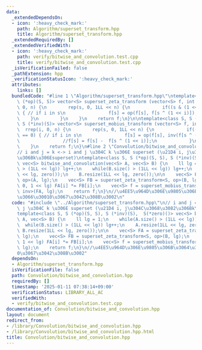```yaml
---
data:
  _extendedDependsOn:
  - icon: ':heavy_check_mark:'
    path: Algorithm/superset_transform.hpp
    title: Algorithm/superset_transform.hpp
  _extendedRequiredBy: []
  _extendedVerifiedWith:
  - icon: ':heavy_check_mark:'
    path: verify/bitwise_and_convolution.test.cpp
    title: verify/bitwise_and_convolution.test.cpp
  _isVerificationFailed: false
  _pathExtension: hpp
  _verificationStatusIcon: ':heavy_check_mark:'
  attributes:
    links: []
  bundledCode: "#line 1 \"Algorithm/superset_transform.hpp\"\ntemplate<class S, S\
    \ (*op)(S, S)> vector<S> superset_zeta_transform (vector<S> f, int n) {\n    rep(i,\
    \ 0, n) {\n        rep(s, 0, 1LL << n) {\n            if((s & (1 << i)) == 0)\
    \ { // if i in s\n                f[s] = op(f[s], f[s ^ (1 << i)]);\n        \
    \    }\n        }\n    }\n    return f;\n}\n\ntemplate<class S, S (*op)(S, S),\
    \ S (*inv)(S)> vector<S> superset_mobius_transform (vector<S> f, int n) {\n  \
    \  rrep(i, 0, n) {\n        rep(s, 0, 1LL << n) {\n            if((s & (1 << i))\
    \ == 0) { // if i in s\n                f[s] = op(f[s], inv(f[s ^ (1 << i)]));\n\
    \                //f[s] = f[s] -  f[s ^ (1 << i)];\n            }\n        }\n\
    \    }\n    return f;\n}\n#line 2 \"Convolution/bitwise_and_convolution.hpp\"\n\
    // i and j = k <-> i and j \u304C k \u306E superset (\u21D4 i, j\u304C\u3068\u3082\
    \u306Bk\u306Esuperset)\ntemplate<class S, S (*op)(S, S), S (*inv)(S),  S(*zero)()>\
    \ vec<S> bitwise_and_convolution(vec<S> A, vec<S> B) {\n    ll lg = 1;\n    while(A.size()\
    \ > (1LL << lg)) lg++;\n    while(B.size() > (1LL << lg)) lg++;\n    A.resize(1LL\
    \ << lg, zero());\n    B.resize(1LL << lg, zero());\n\n    vec<S> FA = superset_zeta_transform<S,\
    \ op>(A, lg);\n    vec<S> FB = superset_zeta_transform<S, op>(B, lg);\n    rep(i,\
    \ 0, 1 << lg) FA[i] *= FB[i];\n    vec<S> f = superset_mobius_transform<S, op,\
    \ inv>(FA, lg);\n    return f;\n}\n//\u4EE5\u964D\u306E\u9805\u306B\u3064\u3044\
    \u3066\u30010\u3067\u3042\u308B\u3002\n"
  code: "#include \"../Algorithm/superset_transform.hpp\"\n// i and j = k <-> i and\
    \ j \u304C k \u306E superset (\u21D4 i, j\u304C\u3068\u3082\u306Bk\u306Esuperset)\n\
    template<class S, S (*op)(S, S), S (*inv)(S),  S(*zero)()> vec<S> bitwise_and_convolution(vec<S>\
    \ A, vec<S> B) {\n    ll lg = 1;\n    while(A.size() > (1LL << lg)) lg++;\n  \
    \  while(B.size() > (1LL << lg)) lg++;\n    A.resize(1LL << lg, zero());\n   \
    \ B.resize(1LL << lg, zero());\n\n    vec<S> FA = superset_zeta_transform<S, op>(A,\
    \ lg);\n    vec<S> FB = superset_zeta_transform<S, op>(B, lg);\n    rep(i, 0,\
    \ 1 << lg) FA[i] *= FB[i];\n    vec<S> f = superset_mobius_transform<S, op, inv>(FA,\
    \ lg);\n    return f;\n}\n//\u4EE5\u964D\u306E\u9805\u306B\u3064\u3044\u3066\u3001\
    0\u3067\u3042\u308B\u3002"
  dependsOn:
  - Algorithm/superset_transform.hpp
  isVerificationFile: false
  path: Convolution/bitwise_and_convolution.hpp
  requiredBy: []
  timestamp: '2025-01-11 07:38:14+09:00'
  verificationStatus: LIBRARY_ALL_AC
  verifiedWith:
  - verify/bitwise_and_convolution.test.cpp
documentation_of: Convolution/bitwise_and_convolution.hpp
layout: document
redirect_from:
- /library/Convolution/bitwise_and_convolution.hpp
- /library/Convolution/bitwise_and_convolution.hpp.html
title: Convolution/bitwise_and_convolution.hpp
---
```

